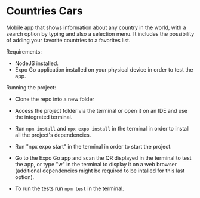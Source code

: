 # Countries Cars
Mobile app that shows information about any country in the world, with a search option by typing and also a selection menu. It includes the possibility of adding your favorite countries to a favorites list.

Requirements: 
- NodeJS installed.
- Expo Go application installed on your physical device in order to test the app.

Running the project: 

- Clone the repo into a new folder
- Access the project folder via the terminal or open it on an IDE and use the integrated terminal.
- Run ``npm install`` and ``npx expo install`` in the terminal in order to install all the project's dependencies.
- Run "npx expo start" in the terminal in order to start the project.
- Go to the Expo Go app and scan the QR displayed in the terminal to test the app,
  or type "w" in the terminal to display it on a web browser (additional dependencies might be required to be intalled for this last option).

- To run the tests run ``npm test`` in the terminal.
